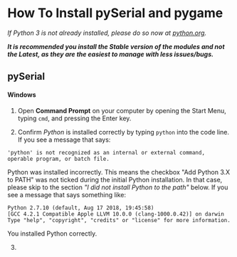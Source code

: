 # How To Install pySerial and pygame
*If Python 3 is not already installed, please do so now at [python.org](https://www.python.org).*


***It is recommended you install the Stable version of the modules and not the Latest, as they are the easiest to manage with less issues/bugs.***

## pySerial
#### Windows

1. Open **Command Prompt** on your computer by opening the Start Menu, typing `cmd`, and pressing the Enter key.

2. Confirm *Python* is installed correctly by typing `python` into the code line. If you see a message that says:
```
'python' is not recognized as an internal or external command,
operable program, or batch file.
```
Python was installed incorrectly. This means the checkbox "Add Python 3.X to PATH" was not ticked during the initial Python installation. In that case, please skip to the section *"I did not install Python to the path"* below. If you see a message that says something like:
```
Python 2.7.10 (default, Aug 17 2018, 19:45:58) 
[GCC 4.2.1 Compatible Apple LLVM 10.0.0 (clang-1000.0.42)] on darwin
Type "help", "copyright", "credits" or "license" for more information.
```
You installed Python correctly.

3. 
